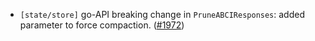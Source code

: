 - `[state/store]` go-API breaking change in `PruneABCIResponses`: added parameter to force compaction. ([\#1972](https://github.com/cometbft/cometbft/pull/1972))